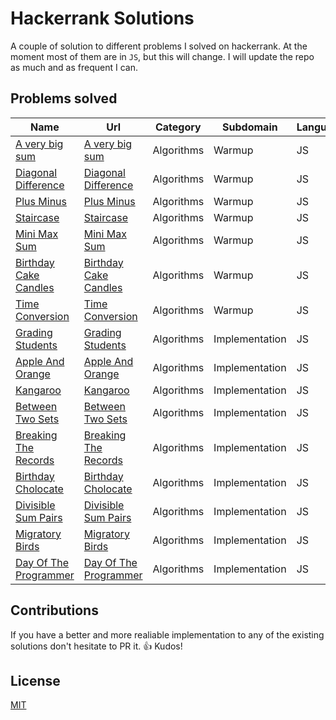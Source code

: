 # Hackerrank Solutions

A couple of solution to different problems I solved on hackerrank. At the moment most of them are in `JS`, but this will change. I will update the repo as much and as frequent I can.

## Problems solved

| Name                                                             | Url                                                                                   | Category   | Subdomain      | Language |
| ---------------------------------------------------------------- | ------------------------------------------------------------------------------------- | ---------- | -------------- | -------- |
| [A very big sum](Warmup/a-very-big-sum.js)                       | [A very big sum](https://www.hackerrank.com/challenges/a-very-big-sum)                | Algorithms | Warmup         | JS       |
| [Diagonal Difference](Warmup/diagonal-difference.js)             | [Diagonal Difference](https://www.hackerrank.com/challenges/diagonal-difference)      | Algorithms | Warmup         | JS       |
| [Plus Minus](Warmup/plus-minus.js)                               | [Plus Minus](https://www.hackerrank.com/challenges/plus-minus)                        | Algorithms | Warmup         | JS       |
| [Staircase](Warmup/staircase.js)                                 | [Staircase](https://www.hackerrank.com/challenges/staircase)                          | Algorithms | Warmup         | JS       |
| [Mini Max Sum](Warmup/mini-max-sum.js)                           | [Mini Max Sum](https://www.hackerrank.com/challenges/mini-max-sum)                    | Algorithms | Warmup         | JS       |
| [Birthday Cake Candles](Warmup/birthdate-cake-candles.js)        | [Birthday Cake Candles](https://www.hackerrank.com/challenges/birthdate-cake-candles) | Algorithms | Warmup         | JS       |
| [Time Conversion](Warmup/time-conversion.js)                     | [Time Conversion](https://www.hackerrank.com/challenges/time-conversion)              | Algorithms | Warmup         | JS       |
| [Grading Students](Implementation/grading-students.js)           | [Grading Students](https://www.hackerrank.com/challenges/grading-students)            | Algorithms | Implementation | JS       |
| [Apple And Orange](Implementation/apple-and-orange.js)           | [Apple And Orange](https://www.hackerrank.com/challenges/apple-and-orange)            | Algorithms | Implementation | JS       |
| [Kangaroo](Implementation/kangaroo.js)                           | [Kangaroo](https://www.hackerrank.com/challenges/kangaroo)                            | Algorithms | Implementation | JS       |
| [Between Two Sets](Implementation/between-two-sets.js)           | [Between Two Sets](https://www.hackerrank.com/challenges/between-two-sets)            | Algorithms | Implementation | JS       |
| [Breaking The Records](Implementation/breaking-the-records.js)   | [Breaking The Records](https://www.hackerrank.com/challenges/breaking-the-records)    | Algorithms | Implementation | JS       |
| [Birthday Cholocate](Implementation/birthday-chocolate.js)       | [Birthday Cholocate](https://www.hackerrank.com/challengesbirthday-chocolate)         | Algorithms | Implementation | JS       |
| [Divisible Sum Pairs](Implementation/divisible-sum-pairs.js)     | [Divisible Sum Pairs](https://www.hackerrank.com/challenges/divisible-sum-pairs)      | Algorithms | Implementation | JS       |
| [Migratory Birds](Implementation/migratory-birds.js)             | [Migratory Birds](https://www.hackerrank.com/challenges/migratory-birds)              | Algorithms | Implementation | JS       |
| [Day Of The Programmer](Implementation/day-of-the-programmer.js) | [Day Of The Programmer](https://www.hackerrank.com/challenges/day-of-the-programmer)  | Algorithms | Implementation | JS       |

## Contributions

If you have a better and more realiable implementation to any of the existing solutions don't hesitate to PR it. :+1:
Kudos!

## License

[MIT](LICENSE)
